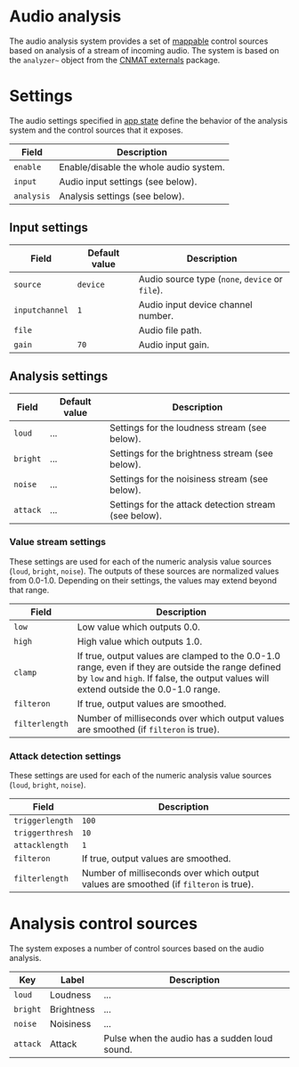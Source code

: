 # Audio analysis

The audio analysis system provides a set of [mappable](mapping.md) control sources based on analysis of a stream of
incoming audio. The system is based on the `analyzer~` object from the [CNMAT externals](http://cnmat.berkeley.edu/)
package.

# Settings
The audio settings specified in [app state](app-state.md) define the behavior of the analysis system and the control
sources that it exposes.

| Field | Description |
| ----- | ----------- |
| `enable` | Enable/disable the whole audio system.
| `input` | Audio input settings (see below).
| `analysis` | Analysis settings (see below).

## Input settings
| Field | Default value | Description |
| ----- | ------------- | ----------- |
| `source` | `device` | Audio source type (`none`, `device` or `file`).
| `inputchannel` | `1` | Audio input device channel number.
| `file` | | Audio file path.
| `gain` | `70` | Audio input gain.

## Analysis settings
| Field | Default value | Description |
| ----- | ------------- | ----------- |
| `loud` | ... | Settings for the loudness stream (see below).
| `bright` | ... | Settings for the brightness stream (see below).
| `noise` | ... | Settings for the noisiness stream (see below).
| `attack` | ... | Settings for the attack detection stream (see below).

### Value stream settings
These settings are used for each of the numeric analysis value sources (`loud`, `bright`, `noise`). The outputs of these
sources are normalized values from 0.0-1.0. Depending on their settings, the values may extend beyond that range.

| Field | Description |
| ----- | ----------- |
| `low` | Low value which outputs 0.0.
| `high` | High value which outputs 1.0.
| `clamp` | If true, output values are clamped to the 0.0-1.0 range, even if they are outside the range defined by `low` and `high`. If false, the output values will extend outside the 0.0-1.0 range.
| `filteron` | If true, output values are smoothed.
| `filterlength` | Number of milliseconds over which output values are smoothed (if `filteron` is true).

### Attack detection settings
These settings are used for each of the numeric analysis value sources (`loud`, `bright`, `noise`).

| Field | Description |
| ----- | ----------- |
| `triggerlength` | `100` | Period in milliseconds over which a re-attack is reported if the amplitude rises more than the threshold.
| `triggerthresh` | `10` | Threshold in dB which triggers an attack.
| `attacklength` | `1` | Number of milliseconds over which the output is 1.0 after an attack is detected.
| `filteron` | If true, output values are smoothed.
| `filterlength` | Number of milliseconds over which output values are smoothed (if `filteron` is true).

# Analysis control sources
The system exposes a number of control sources based on the audio analysis.

| Key | Label | Description |
| --- | ----- | ----------- |
| `loud` | Loudness | ...
| `bright` | Brightness | ...
| `noise` | Noisiness | ...
| `attack` | Attack | Pulse when the audio has a sudden loud sound.

